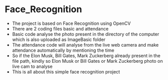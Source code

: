# Face_Recognition

* The project is based on Face Recognition using OpenCV
* There are 2 coding files basic and attendance 
* Basic code analyse the photo present in the directory of the computer which is also uploaded as ImageBasic folder 
* The attendance code will analyse from the live web camera and make attendance automatically by mentioning the time
* So if the Elon Musk, Bill Gates, Mark Zuckerberg already present in the file path, kindly so Elon Musk or Bill Gates or Mark Zuckerberg photo on live cam to analyse
* This is all about this simple face recognition project 

